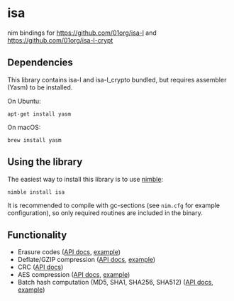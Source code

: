 # isa

nim bindings for https://github.com/01org/isa-l and https://github.com/01org/isa-l-crypt

## Dependencies

This library contains isa-l and isa-l_crypto bundled, but requires assembler (Yasm) to be installed.

On Ubuntu:

```
apt-get install yasm
```

On macOS:

```
brew install yasm
```

## Using the library

The easiest way to install this library is to use [nimble](https://github.com/nim-lang/nimble):

```
nimble install isa
```

It is recommended to compile with gc-sections (see `nim.cfg` for example configuration), so only required routines are included in the binary.

## Functionality

  * Erasure codes ([API docs](https://rawgit.com/nimscale/isa/master/doc/isa/erasure_code.html), [example](examples/erasure_code_example.nim))
  * Deflate/GZIP compression ([API docs](https://rawgit.com/nimscale/isa/master/doc/isa/gzip.html), [example](examples/gzip_compress_example.nim))
  * CRC ([API docs](https://rawgit.com/nimscale/isa/master/doc/isa/crc.html))
  * AES compression ([API docs](https://rawgit.com/nimscale/isa/master/doc/isa/aes.html), [example](examples/aes_example.nim))
  * Batch hash computation (MD5, SHA1, SHA256, SHA512) ([API docs](https://rawgit.com/nimscale/isa/master/doc/isa/hash.html), [example](examples/hash_example.nim))
